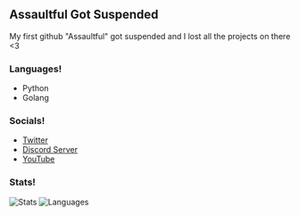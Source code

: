 ## Assaultful Got Suspended
My first github "Assaultful" got suspended and I lost all the projects on there <3

### Languages!
- Python
- Golang

### Socials!
- [Twitter](https://twitter.com/assaultful)
- [Discord Server](https://discord.com/invite/nolimit)
- [YouTube](https://www.youtube.com/channel/UCIh5y4V8OOex6TuqRW22E5Q)

### Stats!
![Stats](https://github-readme-stats-eight-theta.vercel.app/api?username=assaultfulgg&show_icons=true&theme=dark&include_all_commits=true&count_private=true)
![Languages](https://github-readme-stats.vercel.app/api/top-langs/?username=assaultfulgg&theme=dark&show_icons=true)
